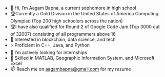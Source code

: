 - 👋 Hi, I’m Aagam Bapna, a current sophomore in high school
- 🏆Currently a Gold Divison in the United States of America Computing Olympiad (Top 200 high schoolers across the nation)
- 🏆I have also qualified for Round 2 of Google Code Jam (Top 3000 out of 32007) consisting of all programmers above 16
- 👑 Interested in blockchain, data science, and tech
- ⚡ Proficient in C++, Java, and Python
- 👀 I’m actively looking for internships
- 🤹 Skilled in MATLAB, Geographic Information System, and Microsoft Excel
- 📫 Reach me on aagambapna@gmail.com for my resume 

<!---
aagambapna3000/aagambapna3000 is a ✨ special ✨ repository because its `README.md` (this file) appears on your GitHub profile.
You can click the Preview link to take a look at your changes.
--->
